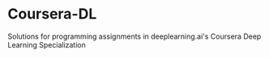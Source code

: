 # Coursera-DL
Solutions for programming assignments in deeplearning.ai's Coursera Deep Learning Specialization
